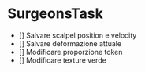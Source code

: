 # SurgeonsTask

- [] Salvare scalpel position e velocity
- [] Salvare deformazione attuale
- [] Modificare proporzione token
- [] Modificare texture verde